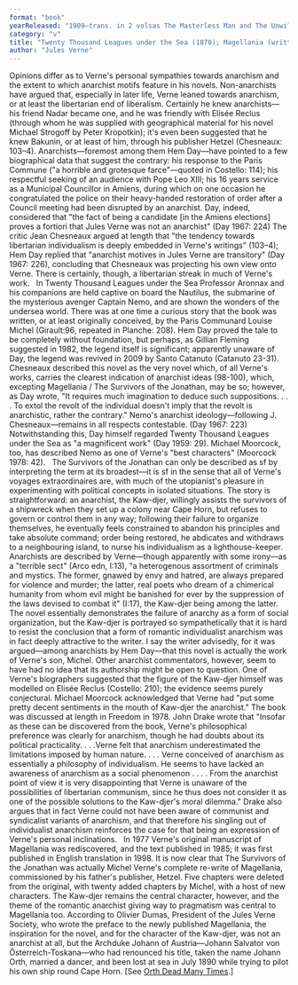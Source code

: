 ```yaml
---
format: "book"
yearReleased: "1909—trans. in 2 volsas The Masterless Man and The Unwilling Dictator"
category: "v"
title: "Twenty Thousand Leagues under the Sea (1870); Magellania (written in 1897, 1st published in 1985); Jules Verne and Michel Verne: The Survivors of the Jonathan"
author: "Jules Verne"
---
```

Opinions differ as to Verne's personal sympathies towards anarchism and the extent to which anarchist motifs feature in his novels. Non-anarchists have argued that, especially in later life, Verne leaned towards anarchism, or at least the libertarian end of liberalism. Certainly he knew anarchists—his friend Nadar became one, and he was friendly with Elisée Reclus (through whom he was supplied with geographical material for his novel Michael Strogoff by Peter Kropotkin); it's even been suggested that he knew Bakunin, or at least of him, through his publisher Hetzel (Chesneaux: 103–4). Anarchists—foremost among them Hem Day—have pointed to a few biographical data that suggest the contrary: his response to the Paris Commune ("a horrible and grotesque farce"—quoted in Costello: 114); his respectful seeking of an audience with Pope Leo XIII; his 16 years service as a Municipal Councillor in Amiens, during which on one occasion he congratulated the police on their heavy-handed restoration of order after a Council meeting had been disrupted by an anarchist. Day, indeed, considered that "the fact of being a candidate [in the  Amiens elections] proves a fortiori that Jules Verne was not an  anarchist" (Day 1967: 224) The critic Jean Chesneaux argued at length that "the tendency towards libertarian individualism is deeply embedded in Verne's writings" (103–4); Hem Day replied that "anarchist motives in Jules Verne are transitory" (Day 1967: 226), concluding that Chesneaux was projecting his own view onto Verne. There is certainly, though, a libertarian streak in much of Verne's work.
 
In Twenty Thousand Leagues under the Sea Professor Aronnax and his companions are held captive on board the Nautilus, the submarine of the mysterious avenger Captain Nemo, and are shown the wonders of the undersea world. There was at one time a curious story that the book was written, or at least originally conceived, by the Paris Communard Louise Michel (Girault:96, repeated in Planche: 208). Hem Day proved the tale to be completely without foundation, but perhaps, as Gillian Fleming suggested in 1982, the legend itself is significant;  apparently unaware of Day, the legend was revived in 2009 by Santo Catanuto (Catanuto  23-31). Chesneaux described this novel as the very novel which, of all Verne's works, carries the clearest indication of anarchist ideas (98-100), which,  excepting Magellania / The Survivors of the Jonathan,  may be so; however, as Day wrote,  "It requires much imagination to deduce such suppositions. . . . To extol the  revolt of the individual doesn't imply that the revolt is anarchistic, rather  the contrary." Nemo's anarchist ideology—following J. Chesneaux—remains in all respects contestable. (Day 1967: 223) Notwithstanding this, Day himself regarded  Twenty Thousand Leagues under the Sea as  "a magnificent work" (Day 1959: 29). Michael Moorcock,  too, has described Nemo as one of Verne's  "best characters" (Moorcock 1978: 42).
 
The Survivors of the Jonathan can only be described as sf by interpreting the term at its broadest—it is sf in the sense that all of Verne's  voyages extraordinaires are, with much of the utopianist's pleasure in experimenting with political concepts in isolated situations. The story is straightforward: an anarchist, the Kaw-djer, willingly assists the survivors of a shipwreck when they set up a colony near Cape Horn, but refuses to govern or control them in any way; following their failure to organize themselves, he eventually feels constrained to abandon his principles and take absolute command; order being restored, he abdicates and withdraws to a neighbouring island, to nurse his individualism as a lighthouse-keeper. Anarchists are described by Verne—though apparently with some irony—as a  "terrible sect" (Arco edn, I:13),  "a heterogenous assortment of criminals and mystics. The former, gnawed by envy and hatred, are always prepared for violence and murder; the latter, real poets who dream of a chimerical humanity from whom evil might be banished for ever by the suppression of the laws devised to combat it" (I:17), the Kaw-djer being among the latter. The novel essentially demonstrates the failure of anarchy as a form of social organization, but the Kaw-djer is portrayed so sympathetically that it is hard to resist the conclusion that a form of romantic individualist anarchism was in fact deeply attractive to the writer. I say the writer advisedly, for it  was argued—among anarchists by Hem Day—that this novel is actually the work of Verne's son, Michel. Other anarchist commentators, however, seem to have  had no idea that its authorship might be open to question. One of Verne's biographers suggested that the figure of the Kaw-djer himself  was modelled on Elisée Reclus (Costello: 210); the evidence seems purely conjectural. Michael Moorcock acknowledged that Verne had  "put some pretty decent sentiments in the mouth of Kaw-djer the anarchist." The book was discussed at length in  Freedom in 1978. John Drake wrote that  "Insofar as these can be discovered from the book, Verne's philosophical preference was clearly for anarchism, though he had doubts about its political practicality. . . .Verne felt that anarchism underestimated the limitations imposed by human nature. . . . Verne conceived of anarchism as essentially a philosophy of individualism. He seems to have lacked an awareness of anarchism as a social phenomenon . . . . From the anarchist point of view it is very disappointing that Verne is unaware of the possibilities of libertarian communism, since he thus does not consider it as one of the possible solutions to the Kaw-djer's moral dilemma." Drake also argues that in fact Verne could not have been aware of communist and syndicalist variants of anarchism, and that therefore his singling out of individualist anarchism reinforces the case for that being an expression of Verne's personal inclinations.
 
In 1977 Verne's original manuscript of Magellania was rediscovered, and the text published in 1985; it was first  published in English translation in 1998. It is now clear that The Survivors  of the Jonathan was actually Michel Verne's complete re-write of Magellania, commissioned by his father's publisher, Hetzel. Five chapters  were deleted from the original, with twenty added chapters by Michel, with a  host of new characters. The Kaw-djer remains the central character, however, and  the theme of the romantic anarchist giving way to pragmatism was central to Magellania too. According to Olivier Dumas, President of the Jules Verne  Society, who wrote the preface to the newly published Magellania, the  inspiration for the novel, and for the character of the Kaw-djer, was not an  anarchist at all, but the Archduke Johann of Austria—Johann Salvator von Österreich-Toskana—who had renounced his title, taken the name Johann Orth, married a dancer, and  been lost at sea in July 1890 while trying to pilot his own ship round Cape  Horn. [See <a href="http://query.nytimes.com/mem/archive-free/pdf?res=9E06E5D7113EEE3ABC4E51DFB467838A639EDE"> Orth Dead Many Times</a>.] 